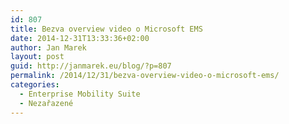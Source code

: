 ```yaml
---
id: 807
title: Bezva overview video o Microsoft EMS
date: 2014-12-31T13:33:36+02:00
author: Jan Marek
layout: post
guid: http://janmarek.eu/blog/?p=807
permalink: /2014/12/31/bezva-overview-video-o-microsoft-ems/
categories:
  - Enterprise Mobility Suite
  - Nezařazené
---
```



